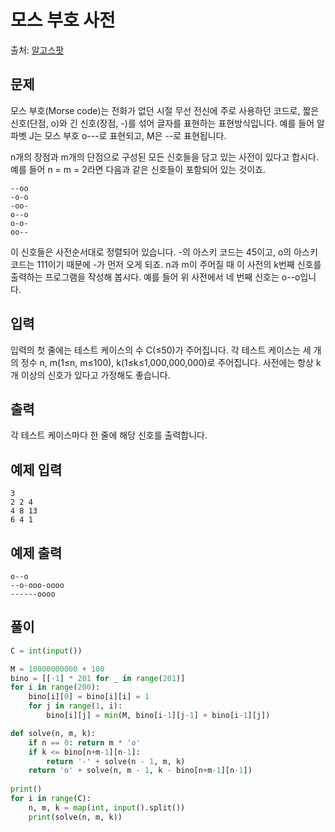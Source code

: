 # 모스 부호 사전
출처: [알고스팟](https://algospot.com/judge/problem/read/MORSE)
## 문제
모스 부호(Morse code)는 전화가 없던 시절 무선 전신에 주로 사용하던 코드로, 짧은 신호(단점, o)와 긴 신호(장점, -)를 섞어 글자를 표현하는 표현방식입니다. 예를 들어 알파벳 J는 모스 부호 o---로 표현되고, M은 --로 표현됩니다.

n개의 장점과 m개의 단점으로 구성된 모든 신호들을 담고 있는 사전이 있다고 합시다. 예를 들어 n = m = 2라면 다음과 같은 신호들이 포함되어 있는 것이죠.
```
--oo
-o-o
-oo-
o--o
o-o-
oo--
```
이 신호들은 사전순서대로 정렬되어 있습니다. -의 아스키 코드는 45이고, o의 아스키 코드는 111이기 때문에 -가 먼저 오게 되죠. n과 m이 주어질 때 이 사전의 k번째 신호를 출력하는 프로그램을 작성해 봅시다. 예를 들어 위 사전에서 네 번째 신호는 o--o입니다.

## 입력
입력의 첫 줄에는 테스트 케이스의 수 C(≤50)가 주어집니다. 각 테스트 케이스는 세 개의 정수 n, m(1≤n, m≤100), k(1≤k≤1,000,000,000)로 주어집니다. 사전에는 항상 k개 이상의 신호가 있다고 가정해도 좋습니다.

## 출력
각 테스트 케이스마다 한 줄에 해당 신호를 출력합니다.

## 예제 입력
```
3
2 2 4
4 8 13
6 4 1
```
## 예제 출력
```
o--o
--o-ooo-oooo
------oooo
```

## 풀이
```python
C = int(input())

M = 10000000000 + 100
bino = [[-1] * 201 for _ in range(201)]
for i in range(200):
    bino[i][0] = bino[i][i] = 1
    for j in range(1, i):
        bino[i][j] = min(M, bino[i-1][j-1] + bino[i-1][j])

def solve(n, m, k):
    if n == 0: return m * 'o'
    if k <= bino[n+m-1][n-1]:
        return '-' + solve(n - 1, m, k)
    return 'o' + solve(n, m - 1, k - bino[n+m-1][n-1])
    
print()
for i in range(C):
    n, m, k = map(int, input().split())
    print(solve(n, m, k))
```